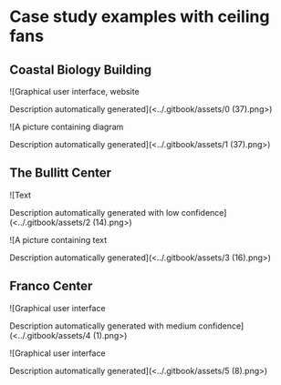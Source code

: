 # Case study examples with ceiling fans

## Coastal Biology Building

![Graphical user interface, website

Description automatically generated](<../.gitbook/assets/0 (37).png>)

![A picture containing diagram

Description automatically generated](<../.gitbook/assets/1 (37).png>)

## The Bullitt Center

![Text

Description automatically generated with low confidence](<../.gitbook/assets/2 (14).png>)

![A picture containing text

Description automatically generated](<../.gitbook/assets/3 (16).png>)

## Franco Center

![Graphical user interface

Description automatically generated with medium confidence](<../.gitbook/assets/4 (1).png>)

![Graphical user interface

Description automatically generated](<../.gitbook/assets/5 (8).png>)
